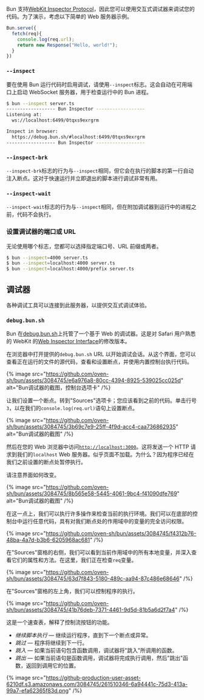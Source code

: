 Bun 支持[WebKit Inspector Protocol](https://github.com/oven-sh/bun/blob/main/packages/bun-vscode/types/jsc.d.ts)，因此您可以使用交互式调试器来调试您的代码。为了演示，考虑以下简单的 Web 服务器示例。

```ts#server.ts
Bun.serve({
  fetch(req){
    console.log(req.url);
    return new Response("Hello, world!");
  }
})
```

### `--inspect`

要在使用 Bun 运行代码时启用调试，请使用`--inspect`标志。这会自动在可用端口上启动 WebSocket 服务器，用于检查运行中的 Bun 进程。

```sh
$ bun --inspect server.ts
------------------ Bun Inspector ------------------
Listening at:
  ws://localhost:6499/0tqxs9exrgrm

Inspect in browser:
  https://debug.bun.sh/#localhost:6499/0tqxs9exrgrm
------------------ Bun Inspector ------------------
```

### `--inspect-brk`

`--inspect-brk`标志的行为与`--inspect`相同，但它会在执行的脚本的第一行自动注入断点。这对于快速运行并立即退出的脚本进行调试非常有用。

### `--inspect-wait`

`--inspect-wait`标志的行为与`--inspect`相同，但在附加调试器到运行中的进程之前，代码不会执行。

### 设置调试器的端口或 URL

无论使用哪个标志，您都可以选择指定端口号、URL 前缀或两者。

```sh
$ bun --inspect=4000 server.ts
$ bun --inspect=localhost:4000 server.ts
$ bun --inspect=localhost:4000/prefix server.ts
```

## 调试器

各种调试工具可以连接到此服务器，以提供交互式调试体验。

### `debug.bun.sh`

Bun 在[debug.bun.sh](https://debug.bun.sh)上托管了一个基于 Web 的调试器。这是对 Safari 用户熟悉的 WebKit 的[Web Inspector Interface](https://webkit.org/web-inspector/web-inspector-interface/)的修改版本。

在浏览器中打开提供的`debug.bun.sh` URL 以开始调试会话。从这个界面，您可以查看正在运行的文件的源代码，查看和设置断点，并使用内置控制台执行代码。

{% image src="https://github.com/oven-sh/bun/assets/3084745/e6a976a8-80cc-4394-8925-539025cc025d" alt="Bun调试器的截图，控制台选项卡" /%}

让我们设置一个断点。转到"Sources"选项卡；您应该看到之前的代码。单击行号`3`，以在我们的`console.log(req.url)`语句上设置断点。

{% image src="https://github.com/oven-sh/bun/assets/3084745/3b69c7e9-25ff-4f9d-acc4-caa736862935" alt="Bun调试器的截图" /%}

然后在您的 Web 浏览器中访问[`http://localhost:3000`](http://localhost:3000)。这将发送一个 HTTP 请求到我们的`localhost` Web 服务器。似乎页面不加载。为什么？因为程序已经在我们之前设置的断点处暂停执行。

请注意界面如何改变。

{% image src="https://github.com/oven-sh/bun/assets/3084745/8b565e58-5445-4061-9bc4-f41090dfe769" alt="Bun调试器的截图" /%}

在这一点上，我们可以执行许多操作来检查当前的执行环境。我们可以在底部的控制台中运行任意代码，具有对我们断点处的作用域中的变量的完全访问权限。

{% image src="https://github.com/oven-sh/bun/assets/3084745/f4312b76-48ba-4a7d-b3b6-6205968ac681" /%}

在"Sources"窗格的右侧，我们可以看到当前作用域中的所有本地变量，并深入查看它们的属性和方法。在这里，我们正在检查`req`变量。

{% image src="https://github.com/oven-sh/bun/assets/3084745/63d7f843-5180-489c-aa94-87c486e68646" /%}

在"Sources"窗格的左上角，我们可以控制程序的执行。

{% image src="https://github.com/oven-sh/bun/assets/3084745/41b76deb-7371-4461-9d5d-81b5a6d2f7a4" /%}

这是一个速查表，解释了控制流按钮的功能。

- _继续脚本执行_ — 继续运行程序，直到下一个断点或异常。
- _跳过_ — 程序将继续到下一行。
- _跳入_ — 如果当前语句包含函数调用，调试器将"跳入"所调用的函数。
- _跳出_ — 如果当前语句是函数调用，调试器将完成执行调用，然后"跳出"函数，返回到调用它的位置。

{% image src="https://github-production-user-asset-6210df.s3.amazonaws.com/3084745/261510346-6a94441c-75d3-413a-99a7-efa62365f83d.png" /%}
